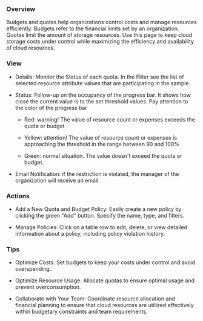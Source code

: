 ### Overview

Budgets and quotas help organizations control costs and manage resources efficiently. 
Budgets refer to the financial limits set by an organization. Quotas limit the amount 
of storage resources. Use this page to keep cloud storage costs under control while 
maximizing the efficiency and availability of cloud resources.

### View

- Details: Monitor the Status of each quota. In the Filter see the list of selected resource attribute values that are participating in the sample. 

- Status: Follow-up on the occupancy of the progress bar. It shows how close the current value is to the set threshold values. Pay attention to the color of the progress bar 
 
    - Red: warning! The value of resource count or expenses exceeds the quota or budget

    - Yellow: attention! The value of resource count or expenses is approaching the threshold in the range between 90 and 100%
  
    - Green: normal situation. The value doesn't exceed the quota or budget.

- Email Notification: if the restriction is violated, the manager of the organization will receive an email.

### Actions

- Add a New Quota and Budget Policy: Easily create a new policy by clicking the green "Add" button. Specify the name, type, and filters.

- Manage Policies: Click on a table row to edit, delete, or view detailed information about a policy, including policy violation history.

### Tips

- Optimize Costs: Set budgets to keep your costs under control and avoid overspending.

- Optimize Resource Usage: Allocate quotas to ensure optimal usage and prevent overconsumption.

- Collaborate with Your Team: Coordinate resource allocation and financial planning to ensure that cloud resources are utilized effectively within budgetary constraints and team requirements.